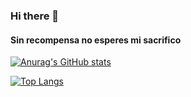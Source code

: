 ### Hi there 👋

#### Sin recompensa no esperes mi sacrifico

[![Anurag's GitHub stats](https://github-readme-stats.vercel.app/api?username=TOKIO64)](https://github.com/anuraghazra/github-readme-stats)

[![Top Langs](https://github-readme-stats.vercel.app/api/top-langs/?username=TOKIO64&hide=javascript,html)](https://github.com/anuraghazra/github-readme-stats)

<!--
**TOKIO64/TOKIO64** is a ✨ _special_ ✨ repository because its `README.md` (this file) appears on your GitHub profile.

Here are some ideas to get you started:

- 🔭 I’m currently working on ...
- 🌱 I’m currently learning ...
- 👯 I’m looking to collaborate on ...
- 🤔 I’m looking for help with ...
- 💬 Ask me about ...
- 📫 How to reach me: ...
- 😄 Pronouns: ...
- ⚡ Fun fact: ...
-->
